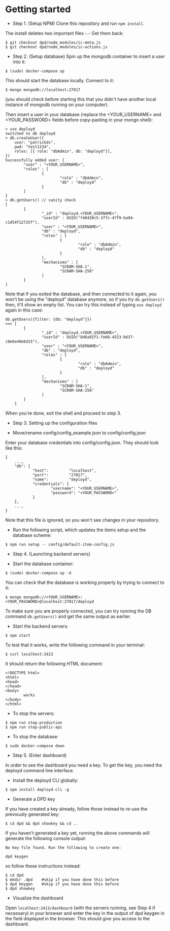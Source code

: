 # Getting started

- Step 1. (Setup NPM) Clone this repository and run `npm install`.

The install deletes two important files -.- Get them back:

```console
$ git checkout dpd/node_modules/ic-meta.js
$ git checkout dpd/node_modules/ic-actions.js
```

- Step 2. (Setup database) Spin up the mongodb container to insert a user into it:

```
$ (sudo) docker-compose up
```

This should start the database locally. Connect to it:

```
$ mongo mongodb://localhost:27017
```

(you should check before starting this that you didn't have another local instance of mongodb running on your computer).

Then insert a user in your database (replace the <YOUR_USERNAME> and <YOUR_PASSWORD> fields before copy-pasting in your mongo shell):

```
> use deployd
switched to db deployd
> db.createUser({
	user: "patrickds",
	pwd: "test1234",
	roles: [{ role: "dbAdmin", db: "deployd"}],
})
Successfully added user: {
        "user" : "<YOUR_USERNAME>",
        "roles" : [
                {
                        "role" : "dbAdmin",
                        "db" : "deployd"
                }
        ]
}
> db.getUsers() // sanity check
[
        {
                "_id" : "deployd.<YOUR_USERNAME>",
                "userId" : UUID("f40420c5-1f7c-47f9-ba94-c1d54f12725f"),
                "user" : "<YOUR_USERNAME>",
                "db" : "deployd",
                "roles" : [
                        {
                                "role" : "dbAdmin",
                                "db" : "deployd"
                        }
                ],
                "mechanisms" : [
                        "SCRAM-SHA-1",
                        "SCRAM-SHA-256"
                ]
        }
]
```

Note that if you exited the database, and then connected to it again, you won't be using the "deployd" database anymore, so if you try `db.getUsers()` then, it'll show an empty list. You can try this instead of typing `use deployd` again in this case:

```
db.getUsers({filter: {db: "deployd"}})
>>> [
        {
                "_id" : "deployd.<YOUR_USERNAME>",
                "userId" : UUID("8d6a92f1-fe66-4523-b637-c0e6e49e6d15"),
                "user" : "<YOUR_USERNAME>",
                "db" : "deployd",
                "roles" : [
                        {
                                "role" : "dbAdmin",
                                "db" : "deployd"
                        }
                ],
                "mechanisms" : [
                        "SCRAM-SHA-1",
                        "SCRAM-SHA-256"
                ]
        }
	]
```

When you're done, exit the shell and proceed to step 3.

- Step 3. Setting up the configuration files

* Move/rename config/config_example.json to config/config.json

Enter your database credentials into config/config.json. They should look like this:
```
{
	...,
	"db": {
			"host":         "localhost",
			"port":         "27017",
			"name":         "deployd",
			"credentials": {
					"username": "<YOUR_USERNAME>",
					"password": "<YOUR_PASSWORD>"
			}
	},
	...,
}
```
Note that this file is ignored, so you won't see changes in your repository.

* Run the following script, which updates the items setup and the database scheme:

```
$ npm run setup -- config/default-item-config.js
```

- Step 4. (Launching backend servers) 

* Start the database container:

```
$ (sudo) docker-compose up -d
```

You can check that the database is working properly by trying to connect to it: 
```
$ mongo mongodb://<YOUR_USERNAME>:<YOUR_PASSWORD>@localhost:27017/deployd
```
To make sure you are properly connected, you can try running the DB command `db.getUsers()` and get the same output as earlier.

* Start the backend servers:
```
$ npm start
```
To test that it works, write the following command in your terminal:
```
$ curl localhost:2413
```
It should return the following HTML document:
```
<!DOCTYPE html>
<html>
<head>
</head>
<body>
        works
</body>
</html>
```

* To stop the servers:
```
$ npm run stop-production
$ npm run stop-public-api
```

* To stop the database:
```
$ sudo docker-compose down
```

- Step 5. (Enter dashboard)

In order to see the dashboard you need a key. To get the key, you need the deployd command line interface.

* Install the deployd CLI globally: 
```
$ npm install deployd-cli -g
```

* Generate a DPD key 

If you have created a key already, follow those instead to re-use the previously generated key:

```
$ cd dpd && dpd showkey && cd ..
```

If you haven't generated a key yet, running the above commands will generate the following console output:
```
No key file found. Run the following to create one:

dpd keygen

```
so follow these instructions instead:
```
$ cd dpd
$ mkdir .dpd	#skip if you have done this before
$ dpd keygen    #skip if you have done this before
$ dpd showkey
```

* Visualize the dashboard

Open `localhost:2413/dashboard` (with the servers running, see Step 4 if necessary) in your browser and enter the key in the output of dpd keygen in the field displayed in the browser. This should give you access to the dashboard.
